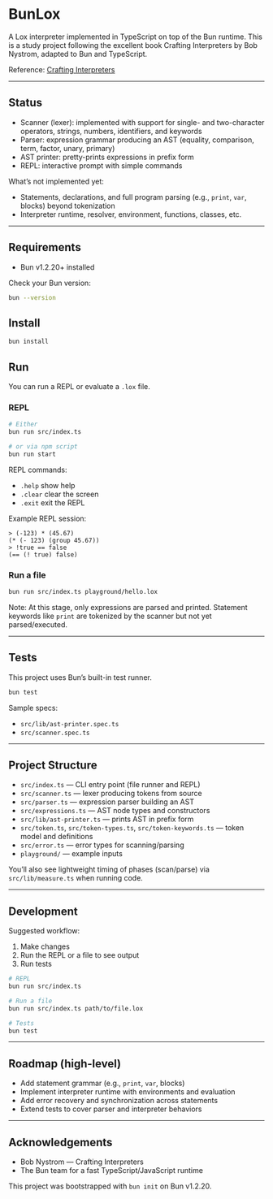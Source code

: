 # BunLox

A Lox interpreter implemented in TypeScript on top of the Bun runtime. This is a study project following the excellent book Crafting Interpreters by Bob Nystrom, adapted to Bun and TypeScript.

Reference: [Crafting Interpreters](https://craftinginterpreters.com)

---

## Status
- Scanner (lexer): implemented with support for single- and two-character operators, strings, numbers, identifiers, and keywords
- Parser: expression grammar producing an AST (equality, comparison, term, factor, unary, primary)
- AST printer: pretty-prints expressions in prefix form
- REPL: interactive prompt with simple commands

What’s not implemented yet:
- Statements, declarations, and full program parsing (e.g., `print`, `var`, blocks) beyond tokenization
- Interpreter runtime, resolver, environment, functions, classes, etc.

---

## Requirements
- Bun v1.2.20+ installed

Check your Bun version:
```bash
bun --version
```

## Install
```bash
bun install
```

## Run
You can run a REPL or evaluate a `.lox` file.

### REPL
```bash
# Either
bun run src/index.ts

# or via npm script
bun run start
```

REPL commands:
- `.help`  show help
- `.clear` clear the screen
- `.exit`  exit the REPL

Example REPL session:
```text
> (-123) * (45.67)
(* (- 123) (group 45.67))
> !true == false
(== (! true) false)
```

### Run a file
```bash
bun run src/index.ts playground/hello.lox
```

Note: At this stage, only expressions are parsed and printed. Statement keywords like `print` are tokenized by the scanner but not yet parsed/executed.

---

## Tests
This project uses Bun’s built-in test runner.
```bash
bun test
```

Sample specs:
- `src/lib/ast-printer.spec.ts`
- `src/scanner.spec.ts`

---

## Project Structure
- `src/index.ts` — CLI entry point (file runner and REPL)
- `src/scanner.ts` — lexer producing tokens from source
- `src/parser.ts` — expression parser building an AST
- `src/expressions.ts` — AST node types and constructors
- `src/lib/ast-printer.ts` — prints AST in prefix form
- `src/token.ts`, `src/token-types.ts`, `src/token-keywords.ts` — token model and definitions
- `src/error.ts` — error types for scanning/parsing
- `playground/` — example inputs

You’ll also see lightweight timing of phases (scan/parse) via `src/lib/measure.ts` when running code.

---

## Development
Suggested workflow:
1) Make changes
2) Run the REPL or a file to see output
3) Run tests

```bash
# REPL
bun run src/index.ts

# Run a file
bun run src/index.ts path/to/file.lox

# Tests
bun test
```

---

## Roadmap (high-level)
- Add statement grammar (e.g., `print`, `var`, blocks)
- Implement interpreter runtime with environments and evaluation
- Add error recovery and synchronization across statements
- Extend tests to cover parser and interpreter behaviors

---

## Acknowledgements
- Bob Nystrom — Crafting Interpreters
- The Bun team for a fast TypeScript/JavaScript runtime

This project was bootstrapped with `bun init` on Bun v1.2.20.
